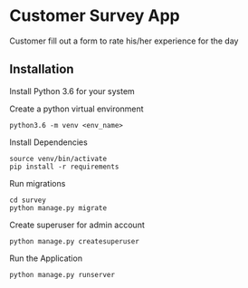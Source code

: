 # Customer Survey App
Customer fill out a form to rate his/her experience for the day

## Installation
Install Python 3.6 for your system

Create a python virtual environment
```
python3.6 -m venv <env_name>
```
Install Dependencies
```
source venv/bin/activate
pip install -r requirements
```
Run migrations
```
cd survey
python manage.py migrate
```
Create superuser for admin account
```
python manage.py createsuperuser
```

Run the Application
```
python manage.py runserver
```

